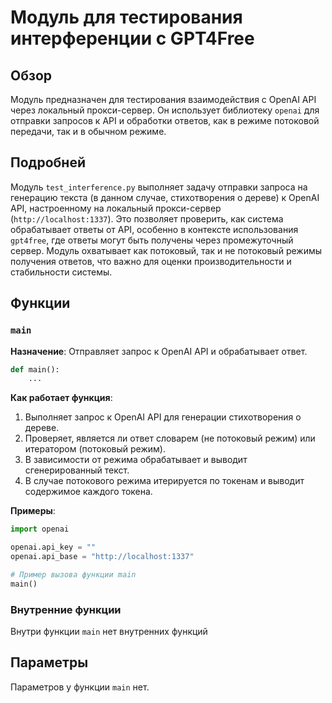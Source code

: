 # Модуль для тестирования интерференции с GPT4Free
## Обзор

Модуль предназначен для тестирования взаимодействия с OpenAI API через локальный прокси-сервер. Он использует библиотеку `openai` для отправки запросов к API и обработки ответов, как в режиме потоковой передачи, так и в обычном режиме.
## Подробней

Модуль `test_interference.py` выполняет задачу отправки запроса на генерацию текста (в данном случае, стихотворения о дереве) к OpenAI API, настроенному на локальный прокси-сервер (`http://localhost:1337`). Это позволяет проверить, как система обрабатывает ответы от API, особенно в контексте использования `gpt4free`, где ответы могут быть получены через промежуточный сервер. Модуль охватывает как потоковый, так и не потоковый режимы получения ответов, что важно для оценки производительности и стабильности системы.

## Функции

### `main`

**Назначение**: Отправляет запрос к OpenAI API и обрабатывает ответ.

```python
def main():
    ...
```

**Как работает функция**:

1.  Выполняет запрос к OpenAI API для генерации стихотворения о дереве.
2.  Проверяет, является ли ответ словарем (не потоковый режим) или итератором (потоковый режим).
3.  В зависимости от режима обрабатывает и выводит сгенерированный текст.
4.  В случае потокового режима итерируется по токенам и выводит содержимое каждого токена.

**Примеры**:

```python
import openai

openai.api_key = ""
openai.api_base = "http://localhost:1337"

# Пример вызова функции main
main()
```
### Внутренние функции
Внутри функции `main` нет внутренних функций

## Параметры

Параметров у функции `main` нет.
